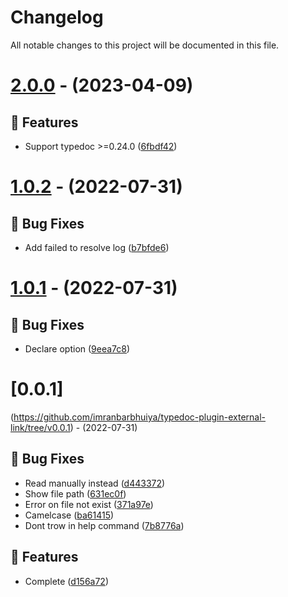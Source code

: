 # Changelog
All notable changes to this project will be documented in this file.

# [2.0.0](https://github.com/imranbarbhuiya/typedoc-plugin-external-link/compare/v1.0.3...v2.0.0) - (2023-04-09)

## 🚀 Features

- Support typedoc >=0.24.0 ([6fbdf42](https://github.com/imranbarbhuiya/typedoc-plugin-external-link/commit/6fbdf42da8fe82e2ff3a25dfde89d3b522619b76))

# [1.0.2](https://github.com/imranbarbhuiya/typedoc-plugin-external-link/compare/v1.0.1...v1.0.2) - (2022-07-31)

## 🐛 Bug Fixes

- Add failed to resolve log ([b7bfde6](https://github.com/imranbarbhuiya/typedoc-plugin-external-link/commit/b7bfde6c3cb0660bb2edb6b12a0e50ad80f10512))

# [1.0.1](https://github.com/imranbarbhuiya/typedoc-plugin-external-link/compare/v1.0.0...v1.0.1) - (2022-07-31)

## 🐛 Bug Fixes

- Declare option ([9eea7c8](https://github.com/imranbarbhuiya/typedoc-plugin-external-link/commit/9eea7c822383a9819f853c42c60101735a7c6ca4))

# [0.0.1]
(https://github.com/imranbarbhuiya/typedoc-plugin-external-link/tree/v0.0.1) - (2022-07-31)

## 🐛 Bug Fixes

- Read manually instead ([d443372](https://github.com/imranbarbhuiya/typedoc-plugin-external-link/commit/d4433726fc092bfefa78a56b44076333a67b10d3))
- Show file path ([631ec0f](https://github.com/imranbarbhuiya/typedoc-plugin-external-link/commit/631ec0f441bee51355aa7e644441e8c244684e97))
- Error on file not exist ([371a97e](https://github.com/imranbarbhuiya/typedoc-plugin-external-link/commit/371a97e7abb958cac755448799fbfc1d0d696526))
- Camelcase ([ba61415](https://github.com/imranbarbhuiya/typedoc-plugin-external-link/commit/ba61415e1336118df30313d1b9259bcd0c80d877))
- Dont trow in help command ([7b8776a](https://github.com/imranbarbhuiya/typedoc-plugin-external-link/commit/7b8776a54b4e9853f972550a9173a1b7df952705))

## 🚀 Features

- Complete ([d156a72](https://github.com/imranbarbhuiya/typedoc-plugin-external-link/commit/d156a7226f31b13eb028d2ffa8c855d72379f321))


